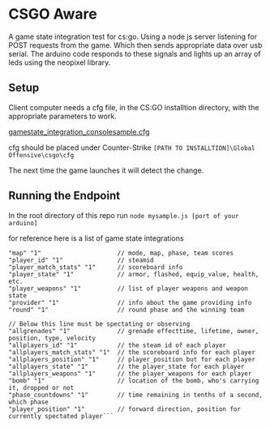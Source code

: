 # CSGO Aware

A game state integration test for cs:go. Using a node js server listening for POST requests from the game. Which then sends appropriate data over usb serial.
The arduino code responds to these signals and lights up an array of leds using the neopixel library.

## Setup

Client computer needs a cfg file, in the CS:GO installtion directory, with the appropriate parameters to work.

[gamestate_integration_consolesample.cfg](https://github.com/jensgerntholtz/csgo-aware/blob/develop/gamestate_integration_consolesample.cfg)

cfg should be placed under Counter-Strike `[PATH TO INSTALLTION]\Global Offensive\csgo\cfg`

The next time the game launches it will detect the change.

## Running the Endpoint

In the root directory of this repo run `node mysample.js [port of your arduino]`

for reference here is a list of game state integrations

```"map_round_wins" "1"          // history of round wins
"map" "1"                     // mode, map, phase, team scores
"player_id" "1"               // steamid
"player_match_stats" "1"      // scoreboard info
"player_state" "1"            // armor, flashed, equip_value, health, etc.
"player_weapons" "1"          // list of player weapons and weapon state
"provider" "1"                // info about the game providing info 
"round" "1"                   // round phase and the winning team

// Below this line must be spectating or observing
"allgrenades" "1"             // grenade effecttime, lifetime, owner, position, type, velocity
"allplayers_id" "1"           // the steam id of each player
"allplayers_match_stats" "1"  // the scoreboard info for each player
"allplayers_position" "1"     // player_position but for each player
"allplayers_state" "1"        // the player_state for each player
"allplayers_weapons" "1"      // the player_weapons for each player
"bomb" "1"                    // location of the bomb, who's carrying it, dropped or not
"phase_countdowns" "1"        // time remaining in tenths of a second, which phase
"player_position" "1"         // forward direction, position for currently spectated player```
